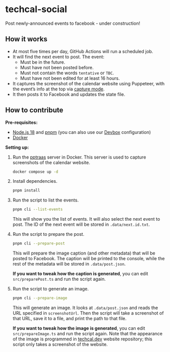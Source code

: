 # techcal-social

Post newly-announced events to facebook - under construction!

## How it works

- At most five times per day, GitHub Actions will run a scheduled job.
- It will find the next event to post. The event:
  - Must be in the future.
  - Must have not been posted before.
  - Must not contain the words `tentative` or `TBC`.
  - Must have not been edited for at least 16 hours.
- It captures the screenshot of the calendar website using Puppeteer, with the event’s info at the top via [capture mode](https://github.com/creatorsgarten/techcal.dev/pull/122).
- It then posts it to Facebook and updates the state file.

## How to contribute

**Pre-requisites:**

- [Node.js 18](https://nodejs.org/en/) and [pnpm](https://pnpm.io/) (you can also use our [Devbox](https://www.jetpack.io/devbox) configuration)
- [Docker](https://www.docker.com/)

**Setting up:**

1. Run the [pptraas](https://github.com/dtinth/pptraas) server in Docker. This server is used to capture screenshots of the calendar website.

   ```sh
   docker compose up -d
   ```

2. Install dependencies.

   ```sh
   pnpm install
   ```

3. Run the script to list the events.

   ```sh
   pnpm cli --list-events
   ```

   This will show you the list of events. It will also select the next event to post. The ID of the next event will be stored in `.data/next.id.txt`.

4. Run the script to prepare the post.

   ```sh
   pnpm cli --prepare-post
   ```

   This will prepare the image caption (and other metadata) that will be posted to Facebook. The caption will be printed to the console, while the rest of the metadata will be stored in `.data/post.json`.

   **If you want to tweak how the caption is generated**, you can edit `src/preparePost.ts` and run the script again.

5. Run the script to generate an image.

   ```sh
   pnpm cli --prepare-image
   ```

   This will generate an image. It looks at `.data/post.json` and reads the URL specified in `screenshotUrl`. Then the script will take a screenshot of that URL, save it to a file, and print the path to that file.

   **If you want to tweak how the image is generated**, you can edit `src/prepareImage.ts` and run the script again. Note that the appearance of the image is programmed in [techcal.dev](https://github.com/creatorsgarten/techcal.dev) website repository; this script only takes a screenshot of the website.
